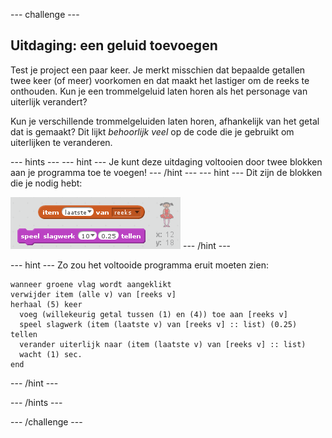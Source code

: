 \--- challenge \---

## Uitdaging: een geluid toevoegen

Test je project een paar keer. Je merkt misschien dat bepaalde getallen twee keer (of meer) voorkomen en dat maakt het lastiger om de reeks te onthouden. Kun je een trommelgeluid laten horen als het personage van uiterlijk verandert?

Kun je verschillende trommelgeluiden laten horen, afhankelijk van het getal dat is gemaakt? Dit lijkt *behoorlijk veel* op de code die je gebruikt om uiterlijken te veranderen.

\--- hints \--- \--- hint \--- Je kunt deze uitdaging voltooien door twee blokken aan je programma toe te voegen! \--- /hint \--- \--- hint \--- Dit zijn de blokken die je nodig hebt:

![Hint drum blocks](images/hint-drumblocks.png) \--- /hint \---

\--- hint \--- Zo zou het voltooide programma eruit moeten zien:

```blocks
wanneer groene vlag wordt aangeklikt
verwijder item (alle v) van [reeks v]
herhaal (5) keer 
  voeg (willekeurig getal tussen (1) en (4)) toe aan [reeks v]
  speel slagwerk (item (laatste v) van [reeks v] :: list) (0.25) tellen
  verander uiterlijk naar (item (laatste v) van [reeks v] :: list)
  wacht (1) sec.
end
```

\--- /hint \---

\--- /hints \---

\--- /challenge \---